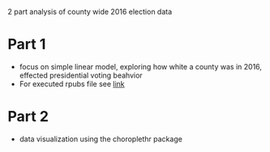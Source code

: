 2 part analysis of county wide 2016 election data
# Part 1 
+ focus on simple linear model, exploring how white a county was in 2016, effected presidential voting beahvior
+ For executed rpubs file see [link](http://rpubs.com/justin_herman_42/457705)

# Part 2
+ data visualization using the choroplethr package
